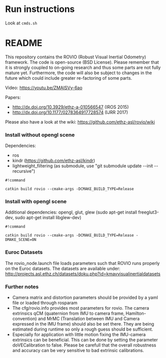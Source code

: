 # Run instructions
Look at `cmds.sh`

# README #

This repository contains the ROVIO (Robust Visual Inertial Odometry) framework. The code is open-source (BSD License). Please remember that it is strongly coupled to on-going research and thus some parts are not fully mature yet. Furthermore, the code will also be subject to changes in the future which could include greater re-factoring of some parts.

Video: https://youtu.be/ZMAISVy-6ao

Papers:
* http://dx.doi.org/10.3929/ethz-a-010566547 (IROS 2015)
* http://dx.doi.org/10.1177/0278364917728574 (IJRR 2017)

Please also have a look at the wiki: https://github.com/ethz-asl/rovio/wiki

### Install without opengl scene ###
Dependencies:
* ros
* kindr (https://github.com/ethz-asl/kindr)
* lightweight_filtering (as submodule, use "git submodule update --init --recursive")

```
#!command

catkin build rovio --cmake-args -DCMAKE_BUILD_TYPE=Release
```

### Install with opengl scene ###
Additional dependencies: opengl, glut, glew (sudo apt-get install freeglut3-dev, sudo apt-get install libglew-dev)
```
#!command

catkin build rovio --cmake-args -DCMAKE_BUILD_TYPE=Release -DMAKE_SCENE=ON
```

### Euroc Datasets ###
The rovio_node.launch file loads parameters such that ROVIO runs properly on the Euroc datasets. The datasets are available under:
http://projects.asl.ethz.ch/datasets/doku.php?id=kmavvisualinertialdatasets

### Further notes ###
* Camera matrix and distortion parameters should be provided by a yaml file or loaded through rosparam
* The cfg/rovio.info provides most parameters for rovio. The camera extrinsics qCM (quaternion from IMU to camera frame, Hamilton-convention) and MrMC (Translation between IMU and Camera expressed in the IMU frame) should also be set there. They are being estimated during runtime so only a rough guess should be sufficient.
* Especially for application with little motion fixing the IMU-camera extrinsics can be beneficial. This can be done by setting the parameter doVECalibration to false. Please be carefull that the overall robustness and accuracy can be very sensitive to bad extrinsic calibrations.
